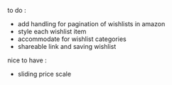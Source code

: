 to do :
- add handling for pagination of wishlists in amazon
- style each wishlist item
- accommodate for wishlist categories
- shareable link and saving wishlist

nice to have :
- sliding price scale
